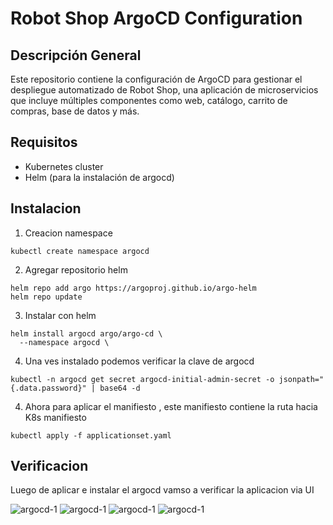 # Robot Shop ArgoCD Configuration

## Descripción General
Este repositorio contiene la configuración de ArgoCD para gestionar el despliegue automatizado de Robot Shop, una aplicación de microservicios que incluye múltiples componentes como web, catálogo, carrito de compras, base de datos y más.

## Requisitos

- Kubernetes cluster
- Helm (para la instalación de argocd)

## Instalacion

1. Creacion namespace
```
kubectl create namespace argocd
```
2. Agregar repositorio helm
```
helm repo add argo https://argoproj.github.io/argo-helm
helm repo update
```
3. Instalar con helm
```
helm install argocd argo/argo-cd \
  --namespace argocd \
```
4. Una ves instalado podemos verificar la clave de argocd
```
kubectl -n argocd get secret argocd-initial-admin-secret -o jsonpath="{.data.password}" | base64 -d
```
4. Ahora para aplicar el manifiesto , este manifiesto contiene la ruta hacia K8s manifiesto
```
kubectl apply -f applicationset.yaml
```
## Verificacion

Luego de aplicar e instalar el argocd vamso a verificar la aplicacion via UI

![argocd-1]()
![argocd-1]()
![argocd-1]()
![argocd-1]()


